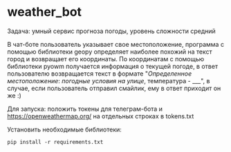 # weather_bot


Задача: умный сервис прогноза погоды,
уровень сложности средний

В чат-боте пользователь указывает свое местоположение, программа с помощью библиотеки geopy определяет наиболее похожий на текст город и возвращает его координаты. По координатам с помощью библиотеки pyowm получается информация о текущей погоде, в ответ пользователю возвращается текст в формате "_Определенное местоположение_: _погодные условия на улице_, температура - ___", в случае, если пользователь отправил смайлик, ему в ответ приходит он же :)

Для запуска: положить токены для телеграм-бота и https://openweathermap.org/ на отдельных строках в tokens.txt

Установить необходимые библиотеки: 
```
pip install -r requirements.txt
```
